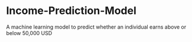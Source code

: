 # Income-Prediction-Model
A machine learning model to predict whether an individual earns above or below 50,000 USD
